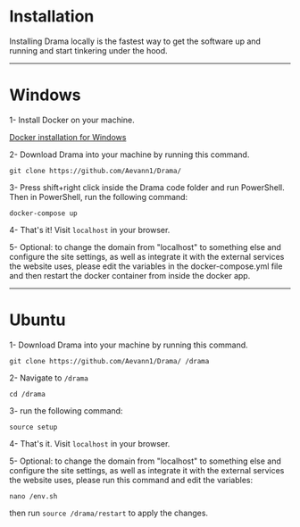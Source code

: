 # Installation

Installing Drama locally is the fastest way to get the software up and running and start tinkering under the hood.

---

# Windows

1- Install Docker on your machine.

[Docker installation for Windows](https://docs.docker.com/docker-for-windows/install/)

2- Download Drama into your machine by running this command.

```
git clone https://github.com/Aevann1/Drama/
```

3- Press shift+right click inside the Drama code folder and run PowerShell. Then in PowerShell, run the following command:

```
docker-compose up
```

4- That's it! Visit `localhost` in your browser.

5- Optional: to change the domain from "localhost" to something else and configure the site settings, as well as integrate it with the external services the website uses, please edit the variables in the docker-compose.yml file and then restart the docker container from inside the docker app.

---

# Ubuntu

1- Download Drama into your machine by running this command.

```
git clone https://github.com/Aevann1/Drama/ /drama
```

2- Navigate to `/drama`

```
cd /drama
```

3- run the following command:

```
source setup
```

4- That's it. Visit `localhost` in your browser.


5- Optional: to change the domain from "localhost" to something else and configure the site settings, as well as integrate it with the external services the website uses, please run this command and edit the variables:

```
nano /env.sh
```

then run `source /drama/restart` to apply the changes.
